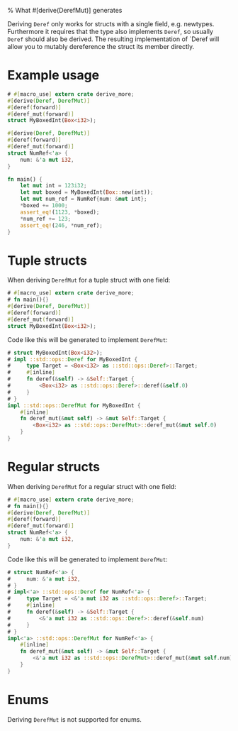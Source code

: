 % What #[derive(DerefMut)] generates

Deriving `Deref` only works for structs with a single field, e.g.
newtypes. Furthermore it requires that the type also implements `Deref`, so
usually `Deref` should also be derived. The resulting implementation of `Deref
will allow you to mutably dereference the struct its member directly.

# Example usage

```rust
# #[macro_use] extern crate derive_more;
#[derive(Deref, DerefMut)]
#[deref(forward)]
#[deref_mut(forward)]
struct MyBoxedInt(Box<i32>);

#[derive(Deref, DerefMut)]
#[deref(forward)]
#[deref_mut(forward)]
struct NumRef<'a> {
    num: &'a mut i32,
}

fn main() {
    let mut int = 123i32;
    let mut boxed = MyBoxedInt(Box::new(int));
    let mut num_ref = NumRef{num: &mut int};
    *boxed += 1000;
    assert_eq!(1123, *boxed);
    *num_ref += 123;
    assert_eq!(246, *num_ref);
}
```

# Tuple structs

When deriving `DerefMut` for a tuple struct with one field:

```rust
# #[macro_use] extern crate derive_more;
# fn main(){}
#[derive(Deref, DerefMut)]
#[deref(forward)]
#[deref_mut(forward)]
struct MyBoxedInt(Box<i32>);
```

Code like this will be generated to implement `DerefMut`:

```rust
# struct MyBoxedInt(Box<i32>);
# impl ::std::ops::Deref for MyBoxedInt {
#     type Target = <Box<i32> as ::std::ops::Deref>::Target;
#     #[inline]
#     fn deref(&self) -> &Self::Target {
#         <Box<i32> as ::std::ops::Deref>::deref(&self.0)
#     }
# }
impl ::std::ops::DerefMut for MyBoxedInt {
    #[inline]
    fn deref_mut(&mut self) -> &mut Self::Target {
        <Box<i32> as ::std::ops::DerefMut>::deref_mut(&mut self.0)
    }
}
```

# Regular structs

When deriving `DerefMut` for a regular struct with one field:

```rust
# #[macro_use] extern crate derive_more;
# fn main(){}
#[derive(Deref, DerefMut)]
#[deref(forward)]
#[deref_mut(forward)]
struct NumRef<'a> {
    num: &'a mut i32,
}
```

Code like this will be generated to implement `DerefMut`:

```rust
# struct NumRef<'a> {
#     num: &'a mut i32,
# }
# impl<'a> ::std::ops::Deref for NumRef<'a> {
#     type Target = <&'a mut i32 as ::std::ops::Deref>::Target;
#     #[inline]
#     fn deref(&self) -> &Self::Target {
#         <&'a mut i32 as ::std::ops::Deref>::deref(&self.num)
#     }
# }
impl<'a> ::std::ops::DerefMut for NumRef<'a> {
    #[inline]
    fn deref_mut(&mut self) -> &mut Self::Target {
        <&'a mut i32 as ::std::ops::DerefMut>::deref_mut(&mut self.num)
    }
}
```

# Enums

Deriving `DerefMut` is not supported for enums.
